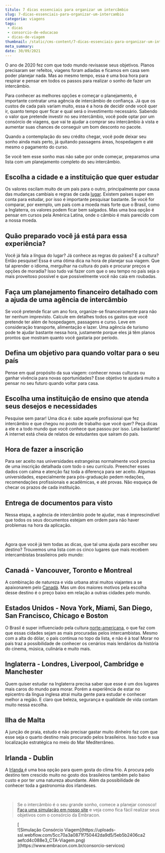 ```yaml
---
titulo: 7 dicas essenciais para organizar um intercâmbio
slug: 7-dicas-essenciais-para-organizar-um-intercambio
categoria: viagens
tags:
 - dicas
 - consorcio-de-educacao
 - dicas-de-viagem
thumbnail: /static/cms-content/7-dicas-essenciais-para-organizar-um-intercambio.jpg
meta_summary: 
date: 30/09/2021
---
```

O ano de 2020 fez com que todo mundo revisasse seus objetivos. Planos precisaram ser refeitos, viagens foram adiadas e ficamos em casa sem poder planejar nada. Mas ao mesmo tempo, essa é uma boa hora para respirar e pensar em todos os passos para realizar o sonho de fazer um intercâmbio.

Para conhecer as melhores opções e começar o planejamento, é importante contratar uma agência de intercâmbio de confiança. Já que os custos de cada país variam muito, essa é a hora de decidir onde você quer ir, quanto tempo quer ficar e qual será o investimento necessário. Sabendo o valor que pretende investir no seu intercâmbio, você pode optar por um consórcio de viagens, que vai te ajudar a comprar seu intercâmbio à vista e aumentar suas chances de conseguir um bom desconto no pacote.

Quando a contemplação do seu crédito chegar, você pode deixar seu sonho ainda mais perto, já quitando passagens áreas, hospedagem e até mesmo o pagamento do curso.

Se você tem esse sonho mas não sabe por onde começar, preparamos uma lista com um planejamento completo do seu intercâmbio.

Escolha a cidade e a instituição que quer estudar
-------------------------------------------------

Os valores oscilam muito de um país para o outro, principalmente por causa das mudanças cambiais e regras de cada [lugar](https://www.embracon.com.br/blog/destino-para-intercambio-como-escolher-a-melhor-opcao). Existem países super em conta para estudar, por isso é importante pesquisar bastante. Se você for comparar, por exemplo, um país com a moeda mais forte que o Brasil, como a Inglaterra, os valores podem ficar bem salgados. Mas uma boa opção é pensar em cursos pela América Latina, onde o câmbio é mais parecido com a nossa moeda.

Quão preparado você já está para essa experiência?
--------------------------------------------------

Você já fala a língua do lugar? Já conhece as regras do países? E a cultura? Então pesquise! Essa é uma ótima dica na hora de planejar sua viagem. Que tal aprender o idioma, mergulhar na cultura do país e procurar preços e opções de moradia? Isso tudo vai fazer com que o seu tempo no país seja o mais proveitoso possível e que possivelmente você não caia em roubadas.

Faça um planejamento financeiro detalhado com a ajuda de uma agência de intercâmbio
-----------------------------------------------------------------------------------

Se você pretende ficar um ano fora, organize-se financeiramente para não ter nenhum imprevisto. Calcule em detalhes todos os gastos que você pretende ter além de hospedagem, passagens e curso. Leve em consideração transporte, alimentação e lazer. Uma agência de turismo pode te ajudar bastante nessa hora, justamente porque eles já têm planos prontos que mostram quanto você gastaria por período.

Defina um objetivo para quando voltar para o seu país
-----------------------------------------------------

Pense em qual propósito da sua viagem: conhecer novas culturas ou ganhar vivência para novas oportunidades? Esse objetivo te ajudará muito a pensar no seu futuro quando voltar para casa.

Escolha uma instituição de ensino que atenda seus desejos e necessidades
------------------------------------------------------------------------

Pesquise sem parar! Uma dica é: sabe aquele profissional que fez intercâmbio e que chegou no posto de trabalho que você quer? Peça dicas a ele e a todo mundo que você conhece que passou por isso. Leia bastante! A internet está cheia de relatos de estudantes que saíram do país.

Hora de fazer a inscrição
-------------------------

Para ser aceito nas universidades estrangeiras normalmente você precisa de uma inscrição detalhada com todo o seu currículo. Preencher esses dados com calma e atenção faz toda a diferença para ser aceito. Algumas universidades, especialmente para pós-graduação pedem redações, recomendações profissionais e acadêmicas, e até provas. Não esqueça de checar os prazos de cada instituição.

Entrega de documentos para visto
--------------------------------

Nessa etapa, a agência de intercâmbio pode te ajudar, mas é imprescindível que todos os seus documentos estejam em ordem para não haver problemas na hora da aplicação.

‍

Agora que você já tem todas as dicas, que tal uma ajuda para escolher seu destino? Trouxemos uma lista com os cinco lugares que mais recebem intercambistas brasileiros pelo mundo:

Canadá - Vancouver, Toronto e Montreal
--------------------------------------

A combinação de natureza e vida urbana atrai muitos viajantes a se apaixonarem pelo [Canadá](https://www.embracon.com.br/blog/entenda-as-vantagens-de-fazer-um-intercambio-no-canada). Mas um dos maiores motivos pela escolha desse destino é o preço baixo em relação a outras cidades pelo mundo.

Estados Unidos - Nova York, Miami, San Diego, San Francisco, Chicago e Boston
-----------------------------------------------------------------------------

O Brasil é super influenciado pela cultura [norte-americana](https://www.embracon.com.br/blog/quais-as-maiores-vantagens-de-fazer-intercambio-nos-eua), o que faz com que essas cidades sejam as mais procuradas pelos intercambistas. Mesmo com a alta do dólar, o país continua no topo da lista, e não é à toa! Morar no país traz a possibilidade de conhecer os cenários mais lendários da história do cinema, música, culinária e muito mais.

Inglaterra - Londres, Liverpool, Cambridge e Manchester
-------------------------------------------------------

Quem quiser estudar na Inglaterra precisa saber que esse é um dos lugares mais caros do mundo para morar. Porém a experiência de estar no epicentro da língua inglesa atrai muita gente para estudar e conhecer melhor a região. E claro que beleza, segurança e qualidade de vida contam muito nessa escolha.

Ilha de Malta
-------------

A junção de praia, estudo e não precisar gastar muito dinheiro faz com que esse seja o quarto destino mais procurado pelos brasileiros. Isso tudo e sua localização estratégica no meio do Mar Mediterrâneo.

Irlanda - Dublin
----------------

A [Irlanda ](https://www.embracon.com.br/blog/conheca-os-4-melhores-motivos-para-voce-viajar-para-a-irlanda)é uma boa opção para quem gosta do clima frio. A procura pelo destino tem crescido muito no gosto dos brasileiros também pelo baixo custo e por ter uma natureza abundante. Além da possibilidade de conhecer toda a gastronomia dos irlandeses.

‍

> Se o intercâmbio é o seu grande sonho, comece a planejar conosco! [Faça uma simulação em nosso site](https://www.embracon.com.br/consorcio-servicos) e veja como fica fácil realizar seus objetivos com o consórcio da Embracon.

<figure class="w-richtext-figure-type-image w-richtext-align-center">[<div>![Simulação Consórcio Viagem](https://uploads-ssl.webflow.com/5cc70a3a0871f750442da9d5/5eb5b2406ca2aefcd4c088e3_CTA-Viagem.png)</div>](https://www.embracon.com.br/consorcio-servicos)</figure>‍
